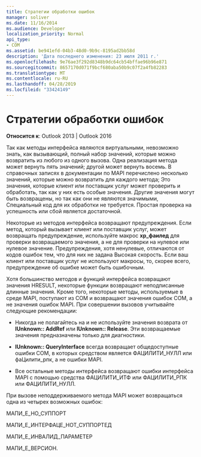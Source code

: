 ```yaml
---
title: Стратегии обработки ошибок
manager: soliver
ms.date: 11/16/2014
ms.audience: Developer
localization_priority: Normal
api_type:
- COM
ms.assetid: be941efd-04b3-48d0-9b9c-8195ad2bb58d
description: 'Дата последнего изменения: 23 июля 2011 г.'
ms.openlocfilehash: 9e76ae3f292d8348b9dc64cb54bffae96b96e871
ms.sourcegitcommit: 8657170d071f9bcf680aba50b9c07f2a4fb82283
ms.translationtype: MT
ms.contentlocale: ru-RU
ms.lasthandoff: 04/28/2019
ms.locfileid: "33424149"
---
```

# <a name="strategies-for-error-handling"></a>Стратегии обработки ошибок

  
  
**Относится к**: Outlook 2013 | Outlook 2016 
  
Так как методы интерфейса являются виртуальными, невозможно знать, как вызывающий, полный набор значений, которые можно возвратить из любого из одного вызова. Одна реализация метода может вернуть пять значений; другой может вернуть восемь. В справочных записях в документации по MAPI перечислено несколько значений, которые можно возвратить для каждого метода; Это значения, которые клиент или поставщик услуг может проверить и обработать, так как у них есть особые значения. Другие значения могут быть возвращены, но так как они не являются значимыми, Специальный код для их обработки не требуется. Простая проверка на успешность или сбой является достаточной.
  
Некоторые из методов интерфейса возвращают предупреждения. Если метод, который вызывает клиент или поставщик услуг, может возвращать предупреждение, используйте макрос **хр_фаилед** для проверки возвращаемого значения, а не для проверки на нулевое или нулевое значение. Предупреждения, хотя ненулевые, отличаются от кодов ошибок тем, что для них не задана Высокая скорость. Если ваш клиент или поставщик услуг не используют макросы, то, скорее всего, предупреждение об ошибке может быть ошибочным. 
  
Хотя большинство методов и функций интерфейса возвращают значения HRESULT, некоторые функции возвращают неподписанные длинные значения. Кроме того, некоторые методы, используемые в среде MAPI, поступают из COM и возвращают значения ошибок COM, а не значения ошибок MAPI. При совершении вызовов учитывайте следующие рекомендации:
  
- Никогда не полагайтесь на и не используйте значения возврата от **IUnknown:: AddRef** или **IUnknown:: Release**. Эти возвращаемые значения предназначены только для диагностики. 
    
- **IUnknown:: QueryInterface** всегда возвращает общедоступные ошибки COM, в которых средством является ФАЦИЛИТИ_НУЛЛ или фаЦилити_рпк, а не ошибки MAPI. 
    
- Все остальные методы интерфейса возвращают ошибки интерфейса MAPI с помощью средства ФАЦИЛИТИ_ИТФ или ФАЦИЛИТИ_РПК или ФАЦИЛИТИ_НУЛЛ.
    
При вызове неподдерживаемого метода MAPI может возвращаться одна из четырех возможных ошибок: 
  
МАПИ_Е_НО_СУППОРТ
  
МАПИ_Е_ИНТЕРФАЦЕ_НОТ_СУППОРТЕД
  
МАПИ_Е_ИНВАЛИД_ПАРАМЕТЕР
  
МАПИ_Е_ВЕРСИОН. 
  

